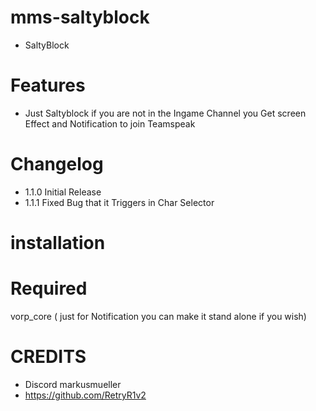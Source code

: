 # mms-saltyblock

- SaltyBlock 

# Features
 
- Just Saltyblock if you are not in the Ingame Channel you Get screen Effect and Notification to join Teamspeak


# Changelog

- 1.1.0 Initial Release
- 1.1.1 Fixed Bug that it Triggers in Char Selector


# installation 




# Required

vorp_core ( just for Notification you can make it stand alone if you wish)

# CREDITS
- Discord markusmueller 
- https://github.com/RetryR1v2 
